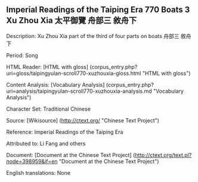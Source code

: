 ## Imperial Readings of the Taiping Era 770 Boats 3  Xu Zhou Xia 太平御覽 舟部三 敘舟下

Description: Xu Zhou Xia part of the third of four parts on boats 舟部三 敘舟下

Period: Song

HTML Reader: [HTML with gloss] (corpus_entry.php?uri=gloss/taipingyulan-scroll770-xuzhouxia-gloss.html "HTML with gloss")

Content Analysis: [Vocabulary Analysis] (corpus_entry.php?uri=analysis/taipingyulan-scroll770-xuzhouxia-analysis.md "Vocabulary Analysis")

Character Set: Traditional Chinese

Source: [Wikisource] (http://ctext.org/ "Chinese Text Project")

Reference: Imperial Readings of the Taiping Era

Attributed to: Li Fang and others

Document: [Document at the Chinese Text Project] (http://ctext.org/text.pl?node=398959&if=en "Document at the Chinese Text Project")

English translations: None
